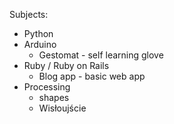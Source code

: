 Subjects:

- Python
- Arduino
  - Gestomat - self learning glove
- Ruby / Ruby on Rails
  - Blog app - basic web app
- Processing
  - shapes
  - Wisłoujście
